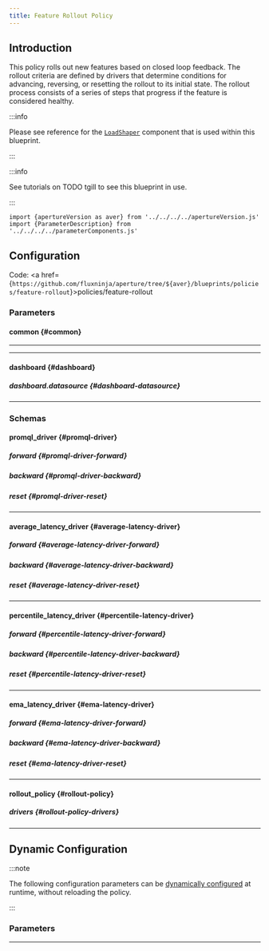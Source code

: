 ```yaml
---
title: Feature Rollout Policy
---
```


## Introduction

This policy rolls out new features based on closed loop feedback. The rollout
criteria are defined by drivers that determine conditions for advancing,
reversing, or resetting the rollout to its initial state. The rollout process
consists of a series of steps that progress if the feature is considered
healthy.

:::info

Please see reference for the
[`LoadShaper`](/reference/policies/spec.md#load-shaper) component that is used
within this blueprint.

:::

:::info

See tutorials on TODO tgill to see this blueprint in use.

:::

<!-- Configuration Marker -->

```mdx-code-block
import {apertureVersion as aver} from '../../../../apertureVersion.js'
import {ParameterDescription} from '../../../../parameterComponents.js'
```

## Configuration

Code: <a
href={`https://github.com/fluxninja/aperture/tree/${aver}/blueprints/policies/feature-rollout`}>policies/feature-rollout</a>

### Parameters

#### common {#common}

<a id="common-policy-name"></a> <ParameterDescription
    name="common.policy_name"
    type="
string"
    reference=""
    value="__REQUIRED_FIELD__"
    description='Name of the policy.' />

---

<a id="policy"></a> <ParameterDescription
    name="policy"
    type="
Object (rollout_policy)"
    reference="#rollout-policy"
    value="{'components': [], 'drivers': {'average_latency_drivers': [{'backward': {'threshold': '__REQUIRED_FIELD__'}, 'flow_selector': {'flow_matcher': {'control_point': '__REQUIRED_FIELD__'}, 'service_selector': {'service': '__REQUIRED_FIELD__'}}, 'forward': {'threshold': '__REQUIRED_FIELD__'}, 'reset': {'threshold': '__REQUIRED_FIELD__'}}], 'ema_latency_drivers': [{'backward': {'latency_tolerance_multiplier': 1.05}, 'ema': {'ema_window': '1500s', 'warmup_window': '60s'}, 'flow_selector': {'flow_matcher': {'control_point': '__REQUIRED_FIELD__'}, 'service_selector': {'service': '__REQUIRED_FIELD__'}}, 'forward': {'latency_tolerance_multiplier': 1.05}, 'reset': {'latency_tolerance_multiplier': 1.25}}], 'percentile_latency_drivers': [{'backward': {'threshold': '__REQUIRED_FIELD__'}, 'flux_meter': {'flow_selector': {'flow_matcher': {'control_point': '__REQUIRED_FIELD__'}, 'service_selector': {'service': '__REQUIRED_FIELD__'}}, 'static_buckets': {'buckets': [5, 10, 25, 50, 100, 250, 500, 1000, 2500, 5000, 10000]}}, 'forward': {'threshold': '__REQUIRED_FIELD__'}, 'percentile': '__REQUIRED_FIELD__', 'reset': {'threshold': '__REQUIRED_FIELD__'}}], 'promql_drivers': [{'backward': {'operator': '__REQUIRED_FIELD__', 'threshold': '__REQUIRED_FIELD__'}, 'forward': {'operator': '__REQUIRED_FIELD__', 'threshold': '__REQUIRED_FIELD__'}, 'query_string': '__REQUIRED_FIELD__', 'reset': {'operator': '__REQUIRED_FIELD__', 'threshold': '__REQUIRED_FIELD__'}}]}, 'evaluation_interval': '1s', 'load_shaper': {'flow_regulator_parameters': {'flow_selector': {'flow_matcher': {'control_point': '__REQUIRED_FIELD__'}, 'service_selector': {'service': '__REQUIRED_FIELD__'}}, 'label_key': ''}, 'steps': [{'duration': '__REQUIRED_FIELD__', 'target_accept_percentage': '__REQUIRED_FIELD__'}]}, 'resources': {'flow_control': {'classifiers': [], 'flux_meters': {}}}}"
    description='Parameters for the Feature Rollout policy.' />

---

#### dashboard {#dashboard}

<a id="dashboard-refresh-interval"></a> <ParameterDescription
    name="dashboard.refresh_interval"
    type="
string"
    reference=""
    value="'5s'"
    description='Refresh interval for dashboard panels.' />

<a id="dashboard-time-from"></a> <ParameterDescription
    name="dashboard.time_from"
    type="
string"
    reference=""
    value="'now-15m'"
    description='From time of dashboard.' />

<a id="dashboard-time-to"></a> <ParameterDescription
    name="dashboard.time_to"
    type="
string"
    reference=""
    value="'now'"
    description='To time of dashboard.' />

##### dashboard.datasource {#dashboard-datasource}

<a id="dashboard-datasource-name"></a> <ParameterDescription
    name="dashboard.datasource.name"
    type="
string"
    reference=""
    value="'$datasource'"
    description='Datasource name.' />

<a id="dashboard-datasource-filter-regex"></a> <ParameterDescription
    name="dashboard.datasource.filter_regex"
    type="
string"
    reference=""
    value="''"
    description='Datasource filter regex.' />

---

### Schemas

#### promql_driver {#promql-driver}

<a id="promql-driver-query-string"></a> <ParameterDescription
    name="query_string"
    type="
string"
    reference=""
    value="__REQUIRED_FIELD__"
    description='The Prometheus query to be run. Must return a scalar or a vector with a single element.' />

##### forward {#promql-driver-forward}

<a id="promql-driver-forward-threshold"></a> <ParameterDescription
    name="threshold"
    type="
Number (double)"
    reference=""
    value="__REQUIRED_FIELD__"
    description='The threshold for the forward criteria.' />

<a id="promql-driver-forward-operator"></a> <ParameterDescription
    name="operator"
    type="
string"
    reference=""
    value="__REQUIRED_FIELD__"
    description='The operator for the forward criteria. oneof: `gt | lt | gte | lte | eq | neq`' />

##### backward {#promql-driver-backward}

<a id="promql-driver-backward-threshold"></a> <ParameterDescription
    name="threshold"
    type="
Number (double)"
    reference=""
    value="__REQUIRED_FIELD__"
    description='The threshold for the backward criteria.' />

<a id="promql-driver-backward-operator"></a> <ParameterDescription
    name="operator"
    type="
string"
    reference=""
    value="__REQUIRED_FIELD__"
    description='The operator for the backward criteria. oneof: `gt | lt | gte | lte | eq | neq`' />

##### reset {#promql-driver-reset}

<a id="promql-driver-reset-threshold"></a> <ParameterDescription
    name="threshold"
    type="
Number (double)"
    reference=""
    value="__REQUIRED_FIELD__"
    description='The threshold for the reset criteria.' />

<a id="promql-driver-reset-operator"></a> <ParameterDescription
    name="operator"
    type="
string"
    reference=""
    value="__REQUIRED_FIELD__"
    description='The operator for the reset criteria. oneof: `gt | lt | gte | lte | eq | neq`' />

---

#### average_latency_driver {#average-latency-driver}

<a id="average-latency-driver-flow-selector"></a> <ParameterDescription
    name="flow_selector"
    type="
Object (aperture.spec.v1.FlowSelector)"
    reference="../../spec#flow-selector"
    value="{'flow_matcher': {'control_point': '__REQUIRED_FIELD__'}, 'service_selector': {'service': '__REQUIRED_FIELD__'}}"
    description='Identify the service and flows whose latency needs to be measured.' />

##### forward {#average-latency-driver-forward}

<a id="average-latency-driver-forward-threshold"></a> <ParameterDescription
    name="threshold"
    type="
Number (double)"
    reference=""
    value="__REQUIRED_FIELD__"
    description='The threshold for the forward criteria.' />

##### backward {#average-latency-driver-backward}

<a id="average-latency-driver-backward-threshold"></a> <ParameterDescription
    name="threshold"
    type="
Number (double)"
    reference=""
    value="__REQUIRED_FIELD__"
    description='The threshold for the backward criteria.' />

##### reset {#average-latency-driver-reset}

<a id="average-latency-driver-reset-threshold"></a> <ParameterDescription
    name="threshold"
    type="
Number (double)"
    reference=""
    value="__REQUIRED_FIELD__"
    description='The threshold for the reset criteria.' />

---

#### percentile_latency_driver {#percentile-latency-driver}

<a id="percentile-latency-driver-flux-meter"></a> <ParameterDescription
    name="flux_meter"
    type="
Object (aperture.spec.v1.FluxMeter)"
    reference="../../spec#flux-meter"
    value="{'flow_selector': {'flow_matcher': {'control_point': '__REQUIRED_FIELD__'}, 'service_selector': {'service': '__REQUIRED_FIELD__'}}, 'static_buckets': {'buckets': [5, 10, 25, 50, 100, 250, 500, 1000, 2500, 5000, 10000]}}"
    description='FluxMeter specifies the flows whose latency needs to be measured and parameters for the histogram metrics.' />

<a id="percentile-latency-driver-percentile"></a> <ParameterDescription
    name="percentile"
    type="
Number (double)"
    reference=""
    value="__REQUIRED_FIELD__"
    description='The percentile to be used for latency measurement.' />

##### forward {#percentile-latency-driver-forward}

<a id="percentile-latency-driver-forward-threshold"></a> <ParameterDescription
    name="threshold"
    type="
Number (double)"
    reference=""
    value="__REQUIRED_FIELD__"
    description='The threshold for the forward criteria.' />

##### backward {#percentile-latency-driver-backward}

<a id="percentile-latency-driver-backward-threshold"></a> <ParameterDescription
    name="threshold"
    type="
Number (double)"
    reference=""
    value="__REQUIRED_FIELD__"
    description='The threshold for the backward criteria.' />

##### reset {#percentile-latency-driver-reset}

<a id="percentile-latency-driver-reset-threshold"></a> <ParameterDescription
    name="threshold"
    type="
Number (double)"
    reference=""
    value="__REQUIRED_FIELD__"
    description='The threshold for the reset criteria.' />

---

#### ema_latency_driver {#ema-latency-driver}

<a id="ema-latency-driver-flow-selector"></a> <ParameterDescription
    name="flow_selector"
    type="
Object (aperture.spec.v1.FlowSelector)"
    reference="../../spec#flow-selector"
    value="{'flow_matcher': {'control_point': '__REQUIRED_FIELD__'}, 'service_selector': {'service': '__REQUIRED_FIELD__'}}"
    description='Identify the service and flows whose latency needs to be measured.' />

<a id="ema-latency-driver-ema"></a> <ParameterDescription
    name="ema"
    type="
Object (aperture.spec.v1.EMAParameters)"
    reference="../../spec#e-m-a-parameters"
    value="{'ema_window': '1500s', 'warmup_window': '60s'}"
    description='The parameters for the exponential moving average.' />

##### forward {#ema-latency-driver-forward}

<a id="ema-latency-driver-forward-latency-tolerance-multiplier"></a>
<ParameterDescription
    name="latency_tolerance_multiplier"
    type="
Number (double)"
    reference=""
    value="1.05"
    description='The threshold for the forward criteria.' />

##### backward {#ema-latency-driver-backward}

<a id="ema-latency-driver-backward-latency-tolerance-multiplier"></a>
<ParameterDescription
    name="latency_tolerance_multiplier"
    type="
Number (double)"
    reference=""
    value="1.05"
    description='The threshold for the backward criteria.' />

##### reset {#ema-latency-driver-reset}

<a id="ema-latency-driver-reset-latency-tolerance-multiplier"></a>
<ParameterDescription
    name="latency_tolerance_multiplier"
    type="
Number (double)"
    reference=""
    value="1.25"
    description='The threshold for the reset criteria.' />

---

#### rollout_policy {#rollout-policy}

<a id="rollout-policy-load-shaper"></a> <ParameterDescription
    name="load_shaper"
    type="
Object (aperture.spec.v1.LoadShaperParameters)"
    reference="../../spec#load-shaper-parameters"
    value="{'flow_regulator_parameters': {'flow_selector': {'flow_matcher': {'control_point': '__REQUIRED_FIELD__'}, 'service_selector': {'service': '__REQUIRED_FIELD__'}}, 'label_key': ''}, 'steps': [{'duration': '__REQUIRED_FIELD__', 'target_accept_percentage': '__REQUIRED_FIELD__'}]}"
    description='Identify the service and flows of the feature that needs to be rolled out. And specify feature rollout steps.' />

<a id="rollout-policy-components"></a> <ParameterDescription
    name="components"
    type="
Array of
Object (aperture.spec.v1.Component)"
    reference="../../spec#component"
    value="[]"
    description='List of additional circuit components.' />

<a id="rollout-policy-resources"></a> <ParameterDescription
    name="resources"
    type="
Object (aperture.spec.v1.Resources)"
    reference="../../spec#resources"
    value="{'flow_control': {'classifiers': [], 'flux_meters': {}}}"
    description='List of additional resources.' />

<a id="rollout-policy-evaluation-interval"></a> <ParameterDescription
    name="evaluation_interval"
    type="
string"
    reference=""
    value="'1s'"
    description='The interval between successive evaluations of the Circuit.' />

##### drivers {#rollout-policy-drivers}

<a id="rollout-policy-drivers-promql-drivers"></a> <ParameterDescription
    name="promql_drivers"
    type="
Array of
Object (promql_driver)"
    reference="#promql-driver"
    value="[{'backward': {'operator': '__REQUIRED_FIELD__', 'threshold': '__REQUIRED_FIELD__'}, 'forward': {'operator': '__REQUIRED_FIELD__', 'threshold': '__REQUIRED_FIELD__'}, 'query_string': '__REQUIRED_FIELD__', 'reset': {'operator': '__REQUIRED_FIELD__', 'threshold': '__REQUIRED_FIELD__'}}]"
    description='List of promql drivers that compare results of a Prometheus query against forward, backward and reset thresholds.' />

<a id="rollout-policy-drivers-average-latency-drivers"></a>
<ParameterDescription
    name="average_latency_drivers"
    type="
Array of
Object (average_latency_driver)"
    reference="#average-latency-driver"
    value="[{'backward': {'threshold': '__REQUIRED_FIELD__'}, 'flow_selector': {'flow_matcher': {'control_point': '__REQUIRED_FIELD__'}, 'service_selector': {'service': '__REQUIRED_FIELD__'}}, 'forward': {'threshold': '__REQUIRED_FIELD__'}, 'reset': {'threshold': '__REQUIRED_FIELD__'}}]"
    description='List of drivers that compare average latency against forward, backward and reset thresholds.' />

<a id="rollout-policy-drivers-percentile-latency-drivers"></a>
<ParameterDescription
    name="percentile_latency_drivers"
    type="
Array of
Object (percentile_latency_driver)"
    reference="#percentile-latency-driver"
    value="[{'backward': {'threshold': '__REQUIRED_FIELD__'}, 'flux_meter': {'flow_selector': {'flow_matcher': {'control_point': '__REQUIRED_FIELD__'}, 'service_selector': {'service': '__REQUIRED_FIELD__'}}, 'static_buckets': {'buckets': [5, 10, 25, 50, 100, 250, 500, 1000, 2500, 5000, 10000]}}, 'forward': {'threshold': '__REQUIRED_FIELD__'}, 'percentile': '__REQUIRED_FIELD__', 'reset': {'threshold': '__REQUIRED_FIELD__'}}]"
    description='List of drivers that compare percentile latency against forward, backward and reset thresholds.' />

<a id="rollout-policy-drivers-ema-latency-drivers"></a> <ParameterDescription
    name="ema_latency_drivers"
    type="
Array of
Object (ema_latency_driver)"
    reference="#ema-latency-driver"
    value="[{'backward': {'latency_tolerance_multiplier': 1.05}, 'ema': {'ema_window': '1500s', 'warmup_window': '60s'}, 'flow_selector': {'flow_matcher': {'control_point': '__REQUIRED_FIELD__'}, 'service_selector': {'service': '__REQUIRED_FIELD__'}}, 'forward': {'latency_tolerance_multiplier': 1.05}, 'reset': {'latency_tolerance_multiplier': 1.25}}]"
    description='List of drivers that compare trend latency against forward, backward and reset thresholds.' />

---

## Dynamic Configuration

:::note

The following configuration parameters can be
[dynamically configured](/reference/aperturectl/apply/dynamic-config/dynamic-config.md)
at runtime, without reloading the policy.

:::

### Parameters

<a id="concurrency-controller"></a> <ParameterDescription
    name="concurrency_controller"
    type="
Object (aperture.spec.v1.LoadActuatorDynamicConfig)"
    reference="../../spec#load-actuator-dynamic-config"
    value="__REQUIRED_FIELD__"
    description='Default configuration for concurrency controller that can be updated at the runtime without shutting down the policy.' />

---
